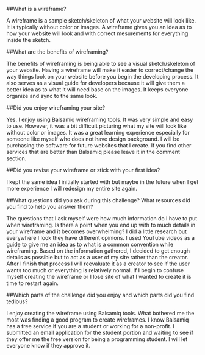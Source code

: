##What is a wireframe?

A wireframe is a sample sketch/skeleton of what your website will look like. It is typically without color or images. A wireframe gives you an idea as to how your website will look and with correct mesurements for everything inside the sketch.

##What are the benefits of wireframing?

The benefits of wireframing is being able to see a visual sketch/skeleton of your website. Having a wireframe will make it easier to correct/change the way things look on your website before you begin the developing process. It also serves as a visual guide for developers because it will give them a better idea as to what <tags> it will need base on the images. It keeps everyone organize and sync to the same look.

##Did you enjoy wireframing your site?

Yes. I enjoy using Balsamiq wireframing tools. It was very simple and easy to use. However, it was a bit difficult picturing what my site will look like without color or images. It was a great learning experience especially for someone like myself who does not have design background. I will be purchasing the software for future websites that I create. If you find other services that are better than Balsamiq please leave it in the comment section.

##Did you revise your wireframe or stick with your first idea?

I kept the same idea I initially started with but maybe in the future when I get more experience I will redesign my entire site again.

##What questions did you ask during this challenge? What resources did you find to help you answer them?

The questions that I ask myself were how much information do I have to put when wireframing. Is there a point when you end up with to much details in your wireframe and it becomes overwhelming? I did a little research but everywhere I look they have different opinions. I used YouTube videos as a guide to give me an idea as to what is a common convention while wireframing. Based on the information gathered, I decided to get enough details as possible but to act as a user of my site rather than the creator. After I finish that process I will reevaluate it as a creator to see if the user wants too much or everything is relatively normal. If I begin to confuse myself creating the wireframe or I lose site of what I wanted to create it is time to restart again. 

##Which parts of the challenge did you enjoy and which parts did you find tedious?

I enjoy creating the wireframe using Balsamiq tools. What bothered me the most was finding a good program to create wireframes. I know Balsamiq has a free service if you are a student or working for a non-profit. I submitted an email application for the student portion and waiting to see if they offer me the free version for being a programming student. I will let everyone know if they approve it.
